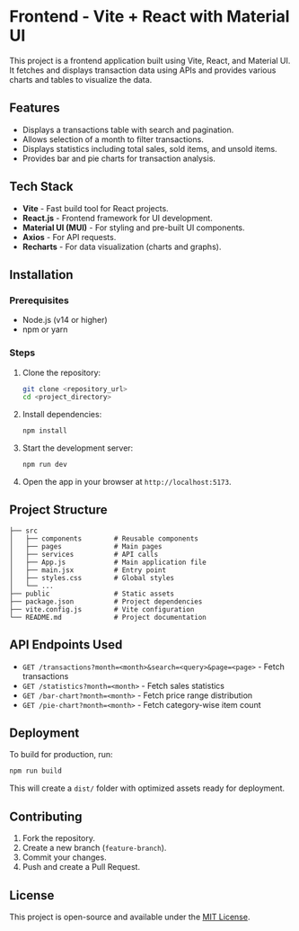 # Frontend - Vite + React with Material UI

This project is a frontend application built using Vite, React, and Material UI. It fetches and displays transaction data using APIs and provides various charts and tables to visualize the data.

## Features
- Displays a transactions table with search and pagination.
- Allows selection of a month to filter transactions.
- Displays statistics including total sales, sold items, and unsold items.
- Provides bar and pie charts for transaction analysis.

## Tech Stack
- **Vite** - Fast build tool for React projects.
- **React.js** - Frontend framework for UI development.
- **Material UI (MUI)** - For styling and pre-built UI components.
- **Axios** - For API requests.
- **Recharts** - For data visualization (charts and graphs).

## Installation

### Prerequisites
- Node.js (v14 or higher)
- npm or yarn

### Steps
1. Clone the repository:
   ```sh
   git clone <repository_url>
   cd <project_directory>
   ```
2. Install dependencies:
   ```sh
   npm install
   ```
3. Start the development server:
   ```sh
   npm run dev
   ```
4. Open the app in your browser at `http://localhost:5173`.

## Project Structure
```
├── src
│   ├── components        # Reusable components
│   ├── pages             # Main pages
│   ├── services          # API calls
│   ├── App.js            # Main application file
│   ├── main.jsx          # Entry point
│   ├── styles.css        # Global styles
│   └── ...
├── public                # Static assets
├── package.json          # Project dependencies
├── vite.config.js        # Vite configuration
└── README.md             # Project documentation
```

## API Endpoints Used
- `GET /transactions?month=<month>&search=<query>&page=<page>` - Fetch transactions
- `GET /statistics?month=<month>` - Fetch sales statistics
- `GET /bar-chart?month=<month>` - Fetch price range distribution
- `GET /pie-chart?month=<month>` - Fetch category-wise item count

## Deployment
To build for production, run:
```sh
npm run build
```
This will create a `dist/` folder with optimized assets ready for deployment.

## Contributing
1. Fork the repository.
2. Create a new branch (`feature-branch`).
3. Commit your changes.
4. Push and create a Pull Request.

## License
This project is open-source and available under the [MIT License](LICENSE).

